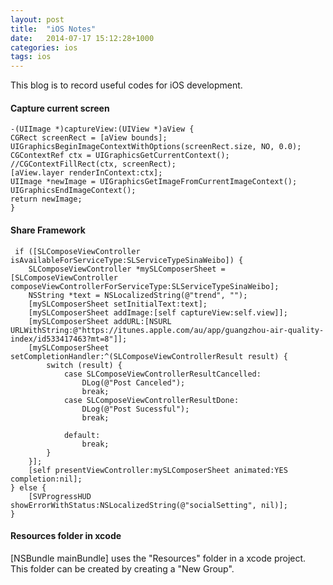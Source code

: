 ```yaml
---
layout: post
title:  "iOS Notes"
date:   2014-07-17 15:12:28+1000
categories: ios
tags: ios
---
```

This blog is to record useful codes for iOS development.

#### Capture current screen
    -(UIImage *)captureView:(UIView *)aView {
    CGRect screenRect = [aView bounds];
    UIGraphicsBeginImageContextWithOptions(screenRect.size, NO, 0.0);
    CGContextRef ctx = UIGraphicsGetCurrentContext();
    //CGContextFillRect(ctx, screenRect);
    [aView.layer renderInContext:ctx];
    UIImage *newImage = UIGraphicsGetImageFromCurrentImageContext();
    UIGraphicsEndImageContext();
    return newImage;
    }
    
#### Share Framework
     if ([SLComposeViewController isAvailableForServiceType:SLServiceTypeSinaWeibo]) {
        SLComposeViewController *mySLComposerSheet = [SLComposeViewController composeViewControllerForServiceType:SLServiceTypeSinaWeibo];
        NSString *text = NSLocalizedString(@"trend", "");
        [mySLComposerSheet setInitialText:text];
        [mySLComposerSheet addImage:[self captureView:self.view]];
        [mySLComposerSheet addURL:[NSURL URLWithString:@"https://itunes.apple.com/au/app/guangzhou-air-quality-index/id533417463?mt=8"]];
        [mySLComposerSheet setCompletionHandler:^(SLComposeViewControllerResult result) {
            switch (result) {
                case SLComposeViewControllerResultCancelled:
                    DLog(@"Post Canceled");
                    break;
                case SLComposeViewControllerResultDone:
                    DLog(@"Post Sucessful");
                    break;
                    
                default:
                    break;
            }
        }];
        [self presentViewController:mySLComposerSheet animated:YES completion:nil];
    } else {
        [SVProgressHUD showErrorWithStatus:NSLocalizedString(@"socialSetting", nil)];
    }

#### Resources folder in xcode
[NSBundle mainBundle] uses the "Resources" folder in a xcode project. This folder can be created by creating a "New Group".    